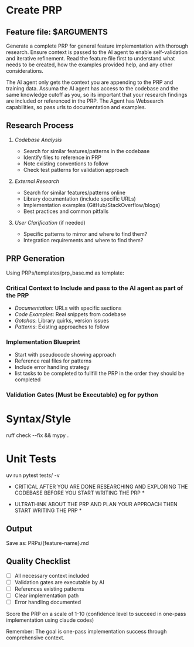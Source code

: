 # Create PRP

## Feature file: $ARGUMENTS

Generate a complete PRP for general feature implementation with thorough research. Ensure context is passed to the AI agent to enable self-validation and iterative refinement. Read the feature file first to understand what needs to be created, how the examples provided help, and any other considerations.

The AI agent only gets the context you are appending to the PRP and training data. Assuma the AI agent has access to the codebase and the same knowledge cutoff as you, so its important that your research findings are included or referenced in the PRP. The Agent has Websearch capabilities, so pass urls to documentation and examples.

## Research Process

1. _Codebase Analysis_
   - Search for similar features/patterns in the codebase
   - Identify files to reference in PRP
   - Note existing conventions to follow
   - Check test patterns for validation approach

2. _External Research_
   - Search for similar features/patterns online
   - Library documentation (include specific URLs)
   - Implementation examples (GitHub/StackOverflow/blogs)
   - Best practices and common pitfalls

3. _User Clarification_ (if needed)
   - Specific patterns to mirror and where to find them?
   - Integration requirements and where to find them?

## PRP Generation

Using PRPs/templates/prp_base.md as template:

### Critical Context to Include and pass to the AI agent as part of the PRP

- _Documentation_: URLs with specific sections
- _Code Examples_: Real snippets from codebase
- _Gotchas_: Library quirks, version issues
- _Patterns_: Existing approaches to follow

### Implementation Blueprint

- Start with pseudocode showing approach
- Reference real files for patterns
- Include error handling strategy
- list tasks to be completed to fullfill the PRP in the order they should be completed

### Validation Gates (Must be Executable) eg for python

# Syntax/Style

ruff check --fix && mypy .

# Unit Tests

uv run pytest tests/ -v

- CRITICAL AFTER YOU ARE DONE RESEARCHING AND EXPLORING THE CODEBASE BEFORE YOU START WRITING THE PRP \*

- ULTRATHINK ABOUT THE PRP AND PLAN YOUR APPROACH THEN START WRITING THE PRP \*

## Output

Save as: PRPs/{feature-name}.md

## Quality Checklist

- [ ] All necessary context included
- [ ] Validation gates are executable by AI
- [ ] References existing patterns
- [ ] Clear implementation path
- [ ] Error handling documented

Score the PRP on a scale of 1-10 (confidence level to succeed in one-pass implementation using claude codes)

Remember: The goal is one-pass implementation success through comprehensive context.
